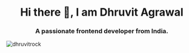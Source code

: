 
<h1 align="center">Hi there 👋, I am Dhruvit Agrawal</h1>
<h3 align="center">A passionate frontend developer from India.</h3>
<p align="left"> <img src="https://komarev.com/ghpvc/?username=dhruvitrock&label=Profile%20views&color=0e75b6&style=flat" alt="dhruvitrock" /> </p>
